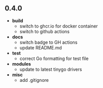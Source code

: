 0.4.0
---

- **build**
    - switch to ghcr.io for docker container
    - switch to github actions
- **docs**
    - switch badge to GH actions
    - update README.md
- **test**
    - correct Go formatting for test file
- **modules**
    - update to latest tinygo drivers
- **misc**
    - add .gitignore
